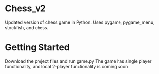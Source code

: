 # Chess_v2
Updated version of chess game in Python. Uses pygame, pygame_menu, stockfish, and chess.

# Getting Started
Download the project files and run game.py
The game has single player functionality, and local 2-player functionality is coming soon
